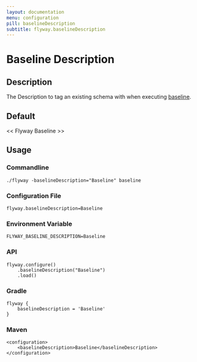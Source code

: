 ```yaml
---
layout: documentation
menu: configuration
pill: baselineDescription
subtitle: flyway.baselineDescription
---
```


# Baseline Description

## Description
The Description to tag an existing schema with when executing [baseline](/documentation/command/baseline).

## Default
<nobr>&lt;&lt; Flyway Baseline &gt;&gt;</nobr>

## Usage

### Commandline
```
./flyway -baselineDescription="Baseline" baseline
```

### Configuration File
```
flyway.baselineDescription=Baseline
```

### Environment Variable
```
FLYWAY_BASELINE_DESCRIPTION=Baseline
```

### API
```
flyway.configure()
    .baselineDescription("Baseline")
    .load()
```

### Gradle
```
flyway {
    baselineDescription = 'Baseline'
}
```

### Maven
```
<configuration>
    <baselineDescription>Baseline</baselineDescription>
</configuration>
```